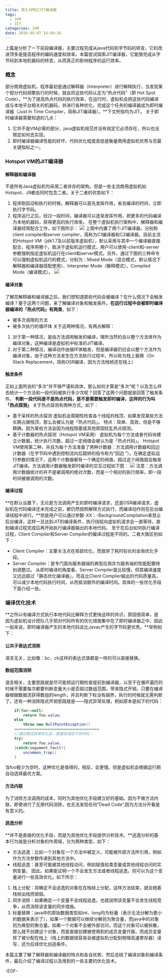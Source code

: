 ```yaml
---
title: 深入JVM之JIT编译器
tags:
  - JVM
  - JIT
categories: JVM
date: 2016-09-07 14:40:16
---
```

上篇是分析了一下前段编译器，主要过程完成从java代码到字节码的转变，它的改进顶多是提高程序的编码速度和效率。本篇尝试探索JIT编译器，它能够完成从字节码到本地机器码的转变，从而真正的影响程序的运行效率。
### 概念
部分商用虚拟机，程序最初是通过解释器（Interpreter）进行解释执行，当发现某个部分代码频繁执行的时候，就会将这些代码认定为“热点代码”（即 Hot Spot Code）。**为了提高热点代码的执行效率，在运行时，虚拟机会把这些代码编译成与本地平台相关的机器码，并进行各种优化，完成这个任务的编译器成为即时编译器（Just In Time Compiler，简称JIT编译器）。**下文所指均为JIT。
关于即时编译器需要知道的几点：
1. 它并不是VM必需的部分，java虚拟机规范并没有规定它必须存在，所以也没限定如何去实现。
2. 即时编译器编译性能的好坏、代码优化程度高低是衡量商用虚拟机优秀与否最关键指标之一。

### Hotspot VM的JIT编译器
#### 解释器和编译器
不是所有Java虚拟机均采用二者并存的架构，但是一些主流商用虚拟机如Hotspot、J9都会同时包含二者。关于二者的优势如下：
1. 程序刚启动和执行的时候，解释器可以首先发挥作用，省去编译的时间，立即执行字节码。
2. 程序运行之后，经过一段时间，编译器可以逐渐发挥作用，把更多的代码编译为本地机器码，获得更高的执行效率。
在整个虚拟机执行架构中，解释器和编译器经常配合工作，如下图所示：
![](http://img.blog.csdn.net/20151105003122855)
上图中内置了两个JIT编译器，分别称client compiler和server compiler，简称为C1编译器和C2编译器。目前主流的Hotspot VM（jdk1.7及以前版本虚拟机），默认采用与其中一个编译器直接配合，程序用哪个，取决于虚拟机运行模式，用户可以使用-client和-server参数强制指定虚拟机运行在client和server模式。另外，通过下图的三种命令可以强制虚拟机运行的模式，分别为：Mixed Mode（混合模式，默认情况下解释器和编译器搭配使用）、Interpreter Mode（解释模式）、Compiled Mode（编译模式）。
![](http://oaewlsdmg.bkt.clouddn.com/image/jpg/QQ%E6%88%AA%E5%9B%BE20160907155152.png)

#### 编译对象
了解完解释器和编译器之后，我们想知道那些代码会被编译？在什么情况下会触发编译？基于这两个问题，来了解编译对象和触发条件。**在运行过程中会被即时编译器编译的「热点代码」有两类**，如下：
- 被多次调用的方法
- 被多次执行的循环体
关于这两种情况，有两点解释：
1. 对于第一种情况，是由方法调用触发的编译，理所当然的会以整个方法体作为编译对象，这种编译是虚拟机中标准的JIT编译。
2. 对于第二种情况，编译动作由循环体触发，但是编译器仍旧会以整个方法作为编译对象，由于这种方法发生在方法执行过程中，所以称为栈上替换（On Stack Replacement，简称OSR编译，因为方法栈帧还在栈上）

#### 触发条件
正如上面所说的“多次”并不够严谨和具体，那么如何才算是“多次”呢？以及怎么样去统计一个方法和一段代码被执行多少次呢？回答了这两个问题就是回答了触发条件。
**判断一段代码是不是热点代码，是不是需要触发即时编译，这样的行为叫「热点探测」**
关于热点探测有两种方式，如下：
- 基于采样的热点探测
虚拟机会周期性检查各个线程的栈顶，如果发现某些方法长期占据栈顶，那么会被认为是「热点代码」。
特点：简单、高效，但是不够精确，因为某些方法会因为线程阻塞或其他原因扰乱热点探测。
- 基于计数器的热点探测（Hotspot VM采用）
虚拟机为每个方法或者代码块建立计数器，统计执行次数，超过一定阀值会被认为是「热点代码」。
Hotspot VM使用第二种，并且为每个方法准备了两种计数器：方法调用计数器和回边计数器（在字节码中遇到控制流向后跳转的指令称为“回边 ”）。在确定虚拟运行参数的情况下，这两个计数器都有一个确定的阀值，超过这个阀值就会触发JIT编译。方法调用计数器触发即时编译的交互过程如下图：
![](http://o9l56z0kf.bkt.clouddn.com/image/blog/jvm_%E6%96%B9%E6%B3%95%E8%B0%83%E7%94%A8%E8%AE%A1%E6%95%B0%E5%99%A8%E8%A7%A6%E5%8F%91%E5%8D%B3%E6%97%B6%E7%BC%96%E8%AF%91.png)
注意：方法调用计数器统计的并不是被调用的绝对次数，而是一个相对的执行频率，即一段时间被被调用的次数。

#### 编译过程
**在默认设置下，无论是方法调用产生的即时编译请求，还是OSR编译请求，虚拟机在代码编译还未完成之前，都仍然按照解释方式执行，而编译动作则在后台编译线程中进行。**但是用户可以通过参数-XX：-BackgroundCompilation来禁止后台编译，这样一旦达到JIT的编译条件，执行线程向虚拟机请求会一直等待，直到编译过程完成后再开始执行编译器输出的本地代码。
至于在后台如何执行编译过程，Client Compiler和Server Compiler的编译过程是不同的。二者大致区别如下：
- Client Compiler：主要关注点在局部优化，而放弃了耗时较长的全局优化手段。
- Server Compiler：是专门面向服务器端的典型应用并为服务端的性能配置特别调整过。
从即时编译的角度看，Server Compiler是比较慢，但其编译速度又远远超过「静态优化编译器」，而且比Client Compiler输出的代码质量高，可以减少本地代码执行时间，从而抵消额外的编译时间。具体的一些优化手段下面介绍一些。

### 编译优化技术
**之所以有编译方式执行本地代码比解释方式更快这样的共识，原因很简单，是因为虚拟机设计团队几乎把对代码所有的优化措施集中在了即时编译器之中，因此一般来说，即时编译器产生的本地代码会比Javac产生的字节码更优秀。**举例如下：
#### 公共子表达式消除
语言无关，比如像：b*c、c*b这样的表达式值都是一样的可以直接替换。
#### 数组范围消除
语言相关，主要思路就是尽可能把运行期检查提前到编译器，以至于在循环遍历的时候不需要每次都要判断变量大小是否超过数组范围，带来隐式开销，只要在编译器根据数据流获得数组的length，并且判断下标没有越界，执行的时候就无需判断了。还有一种消除隐式开销思路就是——隐式异常处理，例如原本是如下的代码：
```java
    if(foo!=null) 
        return foo.value;
    else 
        throw new NullPointException()
    ======================================
    //通过隐式异常优化后，直接变成如下伪代码：
    try{
        return foo.value;
    }catch(segument_fault){
        uncommon_trap()
    }
```
当foo极少为空时，这种优化是值得的，相反，会更慢。但是虚拟机会根据运行期自动选择最优方案。
#### 方法内联
为了消除方法调用的成本，同时为其他优化手段建立好的基础。因为不做方法内联，即使进行了无用代码消除，也无法发现任何“Dead Code”,因为方法分开看是有意义的。
#### 逃逸分析
**并不是直接的优化手段，而是为其他优化手段提供分析技术。**逃逸分析的基本行为就是分析对象的作用域，分为两种类型，如下：
- 方法逃逸：比如一个对象在一个方法中被定义，可能被外部方法所引用，例如作为方法参数传递到其他方法中。
- 线程逃逸：甚至可能被其他线程访问，例如赋值给类变量或其他线程访问的实例变量。
因此，如果能证明一个不会发生方法或者线程逃逸，则可以为这个变量进行一些高效优化。如下所示：
1. 栈上分配：将确定不会逃逸的对象在在栈帧上分配，这样方法结束，就会随着栈帧出栈而销毁。
2. 同步消除：如果确定一个变量不会线程逃逸，也就说明该变量不会发生线程竞争，从而消除该变量的同步措施。
3. 标量替换：java中的原始数据类型如int、long均为标量（表示无法分解为更小的数据来表示了），如果一个数据可以继续分解则为聚合量，而java中的对象则为典型的聚合量。如果一个对象不会被外部访问，而这个对象可以被拆散，那么就不创建这个对象，而是直接创建被使用到的成员变量代替。而成员变量除了被分配在栈上（栈上的数据很容易会被虚拟机分配到物理高速寄存器）读写，还为后续优化创造条件。

本篇主要了解了解释器和编译器的特点和各自优势、然后总结了编译对象和编译条件，最后介绍了编译过程以及用到的一些主要的优化技术。

-EOF-
